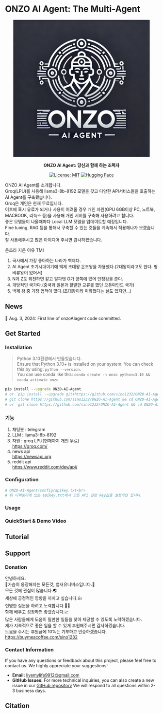 # ONZO AI Agent: The Multi-Agent

<p align="center">
<a href=""><img src="images/ONZO-AI-Agent.jpeg" alt="onzoGPT logo: Enable ONZO to work in software company, collaborating to tackle more complex tasks." width="450px"></a>
</p>

<p align="center">
<b>ONZO AI Agent: 당신과 함께 하는 조력자</b>
</p>

<p align="center">
<a href="https://opensource.org/licenses/MIT"><img src="https://img.shields.io/badge/License-MIT-blue.svg" alt="License: MIT"></a>
<a href="https://huggingface.co/spaces/deepwisdom/MetaGPT" target="_blank"><img alt="Hugging Face" src="https://img.shields.io/badge/%F0%9F%A4%97%20-Hugging%20Face-blue?color=blue&logoColor=white" /></a>
</p>

ONZO AI Agent를 소개합니다.<br>
Groq(LPU)를 사용해 llama3-8b-8192 모델을 갖고 다양한 API서비스들을 호출하는 AI Agent를 구축했습니다.<br> 
Groq은 개인은 현재 무료입니다.<br>
이후에 혹시 유료가 되거나 사용이 어려울 경우 개인 자원(GPU 6GB이상 PC, 노트북, MACBOOK, 리눅스 등)을 사용해 개인 서버를 구축해 사용하려고 합니다.<br>
좋은 모델들이 나올때마다 Local LLM 모델을 업데이트할 예정입니다.<br>
Fine tuning, RAG 등을 통해서 구축할 수 있는 것들을 계속해서 적용해나가 보겠습니다.<br>
잘 사용해주시고 많은 아이디어 주시면 감사하겠습니다.<br>

온조라 지은 이유 TMI
1. 국사에서 가장 좋아하는 나라가 백제다.
2. AI Agent 초기시대이기에 백제 초대왕 온조왕을 차용했다.(2대왕이라고도 한다. 형 비류왕이 있어서)
3. N과 Z도 회전하면 같고 알파벳 O가 양쪽에 있어 안정감을 준다.
4. 개방적인 국가다.(중국과 일본과 활발한 교류를 했던 오픈마인드 국가)
5. 백제 왕 중 가장 업적이 많다.(초대왕이라 미화했다는 설도 있지만...)

## News

🌟 Aug. 3, 2024: First line of onzoAIagent code committed.

## Get Started

### Installation
> Python 3.10환경에서 만들었습니다.<br>
> Ensure that Python 3.10+ is installed on your system. You can check this by using: `python --version`.<br>
> You can use conda like this: `conda create -n onzo python=3.10 && conda activate onzo`

```bash
pip install --upgrade ONZO-AI-Agent
# or `pip install --upgrade git+https://github.com/sino1232/ONZO-AI-Agent.git`
# git clone https://github.com/sino1232/ONZO-AI-Agent && cd ONZO-AI-Agent    
# or `git clone https://github.com/sino1232/ONZO-AI-Agent && cd ONZO-AI-Agent && pip install --upgrade -e .
```

### 기능
1. 채팅봇 : telegram <br>
2. LLM : llama3-8b-8192
3. 자원 : groq LPU(현재까지 개인 무료) <br>
   https://groq.com/ <br>
4. news api <br>
   https://newsapi.org <br>
5. reddit api <br>
   https://www.reddit.com/dev/api/ <br>

### Configuration
```bash
# ONZO-AI-Agent/config/apikey.txt<br>
# 위 디렉토리에 있는 apikey.txt에서 모든 API 관련 key값을 설정하면 됩니다. 
```

### Usage

### QuickStart & Demo Video

## Tutorial

## Support

### Donation
안녕하세요. <br>
🐥가슴이 웅장해지는 모든것, 뱁새유니버스입니다.🐥<br>
모든 것에 관심이 많습니다.🌏<br>
세상에 긍정적인 영향을 끼치고 싶습니다.👍<br>
현명한 질문을 하려고 노력합니다.🙋🏻<br>
함께 배우고 성장하면 좋겠습니다.📈<br>
많은 사람들에게 도움이 될만한 일들을 찾아 제공할 수 있도록 노력하겠습니다.<br>
제가 지속적으로 좋은 일을 할 수 있게 후원해주시면 감사하겠습니다.<br>
도움을 주시는 후원금에 10%는 기부하고 인증하겠습니다.<br>
https://buymeacoffee.com/sino1232

### Contact Information
If you have any questions or feedback about this project, please feel free to contact us. We highly appreciate your suggestions!
- **Email:** livemylife9912@gmail.com
- **GitHub Issues:** For more technical inquiries, you can also create a new issue in our [GitHub repository](https://github.com/sino1232/ONZO-AI-Agent/)
We will respond to all questions within 2-3 business days.

## Citation

```bibtex
```


